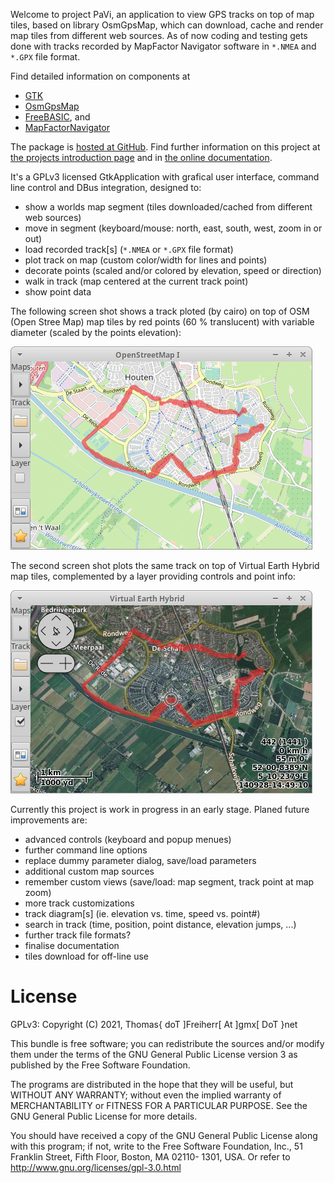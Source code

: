 Welcome to project PaVi, an application to view GPS tracks on top of
map tiles, based on library OsmGpsMap, which can download, cache and
render map tiles from different web sources. As of now coding and
testing gets done with tracks recorded by MapFactor Navigator software
in `*.NMEA` and `*.GPX` file format.

Find detailed information on components at

- [GTK](http://www.gtk.org)
- [OsmGpsMap](http://github.com/nzjrs/osm-gps-map)
- [FreeBASIC](http://www.freebasic.net), and
- [MapFactorNavigator](https://navigatorfree.mapfactor.com/)

The package is [hosted at GitHub](https://github.com/DTJF/pavi). Find
further information on this project at [the projects introduction
page](https://www.freebasic.net/forum/viewtopic.php?f=8&t=29575&p=285212#p285212)
and in [the online
documentation](https://users.freebasic-portal.de/tjf/Projekte/pavi/doc/html/index.html).

It's a GPLv3 licensed GtkApplication with grafical user interface,
command line control and DBus integration, designed to:

* show a worlds map segment (tiles downloaded/cached from different web sources)
* move in segment (keyboard/mouse: north, east, south, west, zoom in or out)
* load recorded track\[s\] (`*.NMEA` or `*.GPX` file format)
* plot track on map (custom color/width for lines and points)
* decorate points (scaled and/or colored by elevation, speed or direction)
* walk in track (map centered at the current track point)
* show point data

The following screen shot shows a track ploted (by cairo) on top of OSM
(Open Stree Map) map tiles by red points (60 % translucent) with
variable diameter (scaled by the points elevation):

![Track on Open Street Map tiles](img/OSM.png)

The second screen shot plots the same track on top of Virtual Earth
Hybrid map tiles, complemented by a layer providing controls and point
info:

![Virtual Earth Map with Layer](img/VEH.png)

Currently this project is work in progress in an early stage. Planed
future improvements are:

* advanced controls (keyboard and popup menues)
* further command line options
* replace dummy parameter dialog, save/load parameters
* additional custom map sources
* remember custom views (save/load: map segment, track point at map zoom)
* more track customizations
* track diagram[s] (ie. elevation vs. time, speed vs. point#)
* search in track (time, position, point distance, elevation jumps, ...)
* further track file formats?
* finalise documentation
* tiles download for off-line use

License
=======

GPLv3: Copyright (C) 2021, Thomas{ doT ]Freiherr[ At ]gmx[ DoT }net

This bundle is free software; you can redistribute the sources and/or
modify them under the terms of the GNU General Public License version 3
as published by the Free Software Foundation.

The programs are distributed in the hope that they will be useful, but
WITHOUT ANY WARRANTY; without even the implied warranty of
MERCHANTABILITY or FITNESS FOR A PARTICULAR PURPOSE. See the GNU
General Public License for more details.

You should have received a copy of the GNU General Public License along
with this program; if not, write to the Free Software Foundation, Inc.,
51 Franklin Street, Fifth Floor, Boston, MA 02110- 1301, USA. Or refer
to http://www.gnu.org/licenses/gpl-3.0.html
